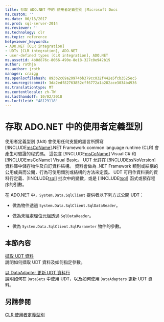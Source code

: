 ```yaml
---
title: 存取 ADO.NET 中的 使用者定義型別 |Microsoft Docs
ms.custom: ''
ms.date: 06/13/2017
ms.prod: sql-server-2014
ms.reviewer: ''
ms.technology: clr
ms.topic: reference
helpviewer_keywords:
- ADO.NET [CLR integration]
- UDTs [CLR integration], ADO.NET
- user-defined types [CLR integration], ADO.NET
ms.assetid: 4b0d876c-8066-490e-8e18-327c0e942b19
author: rothja
ms.author: jroth
manager: craigg
ms.openlocfilehash: 893b2c69a20974bb379cc032f442e5fcb3525ec5
ms.sourcegitcommit: 3da2edf82763852cff6772a1a282ace3034b4936
ms.translationtype: MT
ms.contentlocale: zh-TW
ms.lasthandoff: 10/02/2018
ms.locfileid: "48129118"
---
```

# <a name="accessing-user-defined-types-in-adonet"></a>存取 ADO.NET 中的使用者定義型別
  使用者定義型別 (Udt) 會使用任何支援的語言所撰寫[!INCLUDE[msCoName](../../includes/msconame-md.md)].NET Framework common language runtime (CLR) 會產生可驗證的程式碼。 這包含 [!INCLUDE[msCoName](../../includes/msconame-md.md)] Visual C# 和 [!INCLUDE[msCoName](../../includes/msconame-md.md)] Visual Basic。 UDT 允許在 [!INCLUDE[ssNoVersion](../../includes/ssnoversion-md.md)] 資料庫中儲存物件及自訂資料結構。 資料會做為 .NET Framework 類別或結構的公用成員而公開，行為可使用類別或結構的方法來定義。 UDT 可用作資料表的資料行定義、[!INCLUDE[tsql](../../includes/tsql-md.md)] 批次中的變數，或是 [!INCLUDE[tsql](../../includes/tsql-md.md)] 函式或預存程序的引數。  
  
 在 ADO.NET 中，`System.Data.SqlClient` 提供者以下列方式公開 UDT：  
  
-   做為物件透過 `System.Data.SqlClient.SqlDataReader`。  
  
-   做為未經處理位元組透過 `SqlDataReader`。  
  
-   做為 `System.Data.SqlClient.SqlParameter` 物件的參數。  
  
## <a name="in-this-section"></a>本節內容  
 [擷取 UDT 資料](accessing-user-defined-types-retrieving-udt-data.md)  
 說明如何擷取 UDT 資料及如何指定參數。  
  
 [以 DataAdapter 更新 UDT 資料行](accessing-user-defined-types-updating-udt-columns-with-dataadapters.md)  
 說明如何在 `DataSets` 中使用 UDT，以及如何使用 `DataAdapters` 更新 UDT 資料。  
  
## <a name="see-also"></a>另請參閱  
 [CLR 使用者定義型別](clr-user-defined-types.md)  
  
  
